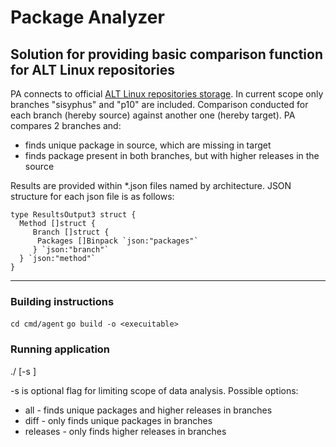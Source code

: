 # Package Analyzer

## Solution for providing basic comparison function for ALT Linux repositories
PA connects to official [ALT Linux repositories storage](https://rdb.altlinux.org/api/export/branch_binary_packages/{branch}).
In current scope only branches "sisyphus" and "p10" are included. Comparison conducted for each branch (hereby source) against another one (hereby target).
PA compares 2 branches and:
* finds unique package in source, which are missing in target
* finds package present in both branches, but with higher releases in the source

Results are provided within *.json files named by architecture.
JSON structure for each json file is as follows:
```
type ResultsOutput3 struct {
  Method []struct {
     Branch []struct {
      Packages []Binpack `json:"packages"`
     } `json:"branch"`
  } `json:"method"`
}
```

---

### Building instructions
`cd cmd/agent`
`go build -o <execuitable>`

### Running application
./<executable> [-s <scope>]

-s is optional flag for limiting scope of data analysis. Possible options:
* all - finds unique packages and higher releases in branches
* diff - only finds unique packages in branches
* releases - only finds higher releases in branches



